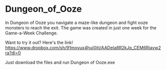 # Dungeon_of_Ooze
In Dungeon of Ooze you navigate a maze-like dungeon and fight ooze monsters to reach the exit. The game was created in just one week for the Game-a-Week Challenge.

Want to try it out? Here's the link! https://www.dropbox.com/sh/91moyux4huj0itj/AADela8R2kJp_CEM6Riavw2ra?dl=0

Just download the files and run Dungeon of Ooze.exe
